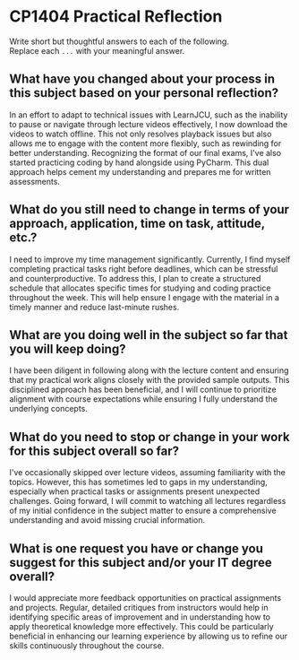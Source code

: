 # CP1404 Practical Reflection

Write short but thoughtful answers to each of the following.  
Replace each `...` with your meaningful answer.

## What have you changed about your process in this subject based on your personal reflection?

In an effort to adapt to technical issues with LearnJCU, such as the inability to pause or navigate through lecture videos effectively, I now download the videos to watch offline. This not only resolves playback issues but also allows me to engage with the content more flexibly, such as rewinding for better understanding. Recognizing the format of our final exams, I've also started practicing coding by hand alongside using PyCharm. This dual approach helps cement my understanding and prepares me for written assessments.

## What do you still need to change in terms of your approach, application, time on task, attitude, etc.?

I need to improve my time management significantly. Currently, I find myself completing practical tasks right before deadlines, which can be stressful and counterproductive. To address this, I plan to create a structured schedule that allocates specific times for studying and coding practice throughout the week. This will help ensure I engage with the material in a timely manner and reduce last-minute rushes.

## What are you doing well in the subject so far that you will keep doing?

I have been diligent in following along with the lecture content and ensuring that my practical work aligns closely with the provided sample outputs. This disciplined approach has been beneficial, and I will continue to prioritize alignment with course expectations while ensuring I fully understand the underlying concepts.

## What do you need to stop or change in your work for this subject overall so far?

I've occasionally skipped over lecture videos, assuming familiarity with the topics. However, this has sometimes led to gaps in my understanding, especially when practical tasks or assignments present unexpected challenges. Going forward, I will commit to watching all lectures regardless of my initial confidence in the subject matter to ensure a comprehensive understanding and avoid missing crucial information.

## What is one request you have or change you suggest for this subject and/or your IT degree overall?

I would appreciate more feedback opportunities on practical assignments and projects. Regular, detailed critiques from instructors would help in identifying specific areas of improvement and in understanding how to apply theoretical knowledge more effectively. This could be particularly beneficial in enhancing our learning experience by allowing us to refine our skills continuously throughout the course.

